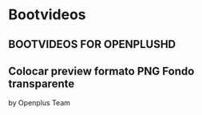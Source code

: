 # Bootvideos
BOOTVIDEOS FOR OPENPLUSHD
----------------------------
Colocar preview formato PNG
Fondo transparente
----------------------------
by Openplus Team
